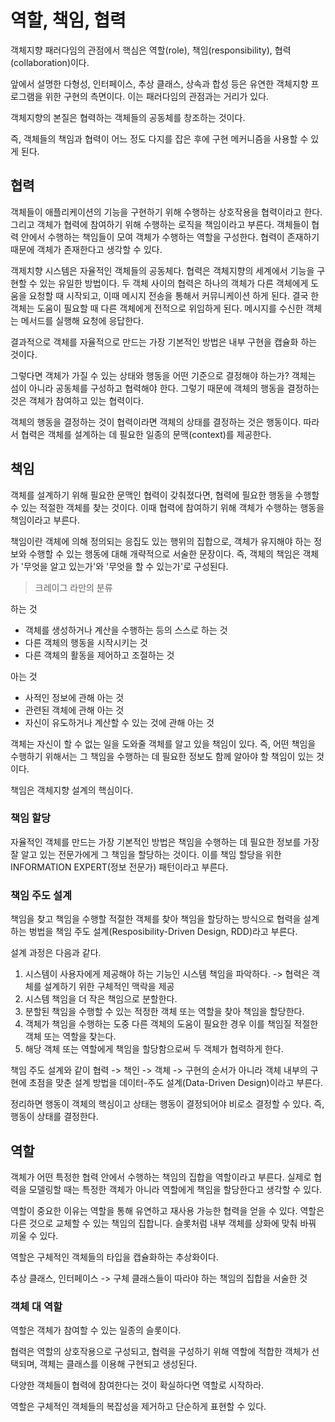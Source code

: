 # 역할, 책임, 협력

객체지향 패러다임의 관점에서 핵심은 역할(role), 책임(responsibility), 협력(collaboration)이다.

앞에서 설명한 다형성, 인터페이스, 추상 클래스, 상속과 합성 등은 유연한 객체지향 프로그램을 위한 구현의 측면이다. 이는 패러다임의 관점과는 거리가 있다.

객체지향의 본질은 협력하는 객체들의 공동체를 창조하는 것이다.

즉, 객체들의 책임과 협력이 어느 정도 다지를 잡은 후에 구현 메커니즘을 사용할 수 있게 된다.

## 협력

객체들이 애플리케이션의 기능을 구현하기 위해 수행하는 상호작용을 협력이라고 한다. 그리고 객체가 협력에 참여하기 위해 수행하는 로직을 책임이라고 부른다. 객체들이 협력 안에서 수행하는 책임들이 모여 객체가 수행하는 역할을 구성한다. 협력이 존재하기 때문에 객체가 존재한다고 생각할 수 있다.

객제치향 시스템은 자율적인 객체들의 공동체다. 협력은 객체지향의 세계에서 기능을 구현할 수 있는 유일한 방법이다. 두 객체 사이의 협력은 하나의 객체가 다른 객체에게 도움을 요청할 때 시작되고, 이때 메시지 전송을 통해서 커뮤니케이션 하게 된다. 결국 한 객체는 도움이 필요할 때 다른 객체에게 전적으로 위임하게 된다. 메시지를 수신한 객체는 메서드를 실행해 요청에 응답한다.

결과적으로 객체를 자율적으로 만드는 가장 기본적인 방법은 내부 구현을 캡슐화 하는 것이다.

그렇다면 객체가 가질 수 있는 상태와 행동을 어떤 기준으로 결정해야 하는가? 객체는 섬이 아니라 공동체를 구성하고 협력해야 한다. 그렇기 때문에 객체의 행동을 결정하는 것은 객체가 참여하고 있는 협력이다.

객체의 행동을 결정하는 것이 협력이라면 객체의 상태를 결정하는 것은 행동이다. 따라서 협력은 객체를 설계하는 데 필요한 일종의 문맥(context)를 제공한다.

## 책임
객체를 설계하기 위해 필요한 문맥인 협력이 갖춰졌다면, 협력에 필요한 행동을 수행할 수 있는 적절한 객체를 찾는 것이다. 이때 협력에 참여하기 위해 객체가 수행하는 행동을 책임이라고 부른다.

책임이란 객체에 의해 정의되는 응집도 있는 행위의 집합으로, 객체가 유지해야 하는 정보와 수행할 수 있는 행동에 대해 개략적으로 서술한 문장이다. 즉, 객체의 책임은 객체가 '무엇을 알고 있는가'와 '무엇을 할 수 있는가'로 구성된다.

> 크레이그 라만의 분류

하는 것
- 객체를 생성하거나 계산을 수행하는 등의 스스로 하는 것
- 다른 객체의 행동을 시작시키는 것
- 다른 객체의 활동을 제어하고 조절하는 것

아는 것
- 사적인 정보에 관해 아는 것
- 관련된 객체에 관해 아는 것
- 자신이 유도하거나 계산할 수 있는 것에 관해 아는 것

객체는 자신이 할 수 없는 일을 도와줄 객체를 알고 있을 책임이 있다. 즉, 어떤 책임을 수행하기 위해서는 그 책임을 수행하는 데 필요한 정보도 함께 알아야 할 책임이 있는 것이다.

책임은 객체지향 설계의 핵심이다.

### 책임 할당
자율적인 객체를 만드는 가장 기본적인 방법은 책임을 수행하는 데 필요한 정보를 가장 잘 알고 있는 전문가에게 그 책임을 할당하는 것이다. 이를 책임 할당을 위한 INFORMATION EXPERT(정보 전문가) 패턴이라고 부른다.

### 책임 주도 설계

책임을 찾고 책임을 수행할 적절한 객체를 찾아 책임을 할당하는 방식으로 협력을 설계하는 벙법을 책임 주도 설계(Resposibility-Driven Design, RDD)라고 부른다.

설계 과정은 다음과 같다.
1. 시스템이 사용자에게 제공해야 하는 기능인 시스템 책임을 파악하다. -> 협력은 객체를 설계하기 위한 구체적인 맥락을 제공
2. 시스템 책임을 더 작은 책임으로 분할한다.
3. 분할된 책임을 수행할 수 있는 적정한 객체 또는 역할을 찾아 책임을 할당한다.
4. 객체가 책임을 수행하는 도중 다른 객체의 도움이 필요한 경우 이를 책임질 적절한 객체 또는 역할을 찾는다.
5. 해당 객체 또는 역할에게 책임을 할당함으로써 두 객체가 협력하게 한다.

책임 주도 설계와 같이 협력 -> 책인 -> 객체 -> 구현의 순서가 아니라 객체 내부의 구현에 초점을 맞춘 설계 방법을 데이터-주도 설계(Data-Driven Design)이라고 부른다.

정리하면 행동이 객체의 핵심이고 상태는 행동이 결정되어야 비로소 결정할 수 있다. 즉, 행동이 상태를 결정한다.

## 역할

객체가 어떤 특정한 협력 안에서 수행하는 책임의 집합을 역할이라고 부른다. 실제로 협력을 모델링할 때는 특정한 객체가 아니라 역할에게 책임을 할당한다고 생각할 수 있다.

역할이 중요한 이유는 역할을 통해 유연하고 재사용 가능한 협력을 얻을 수 있다. 역할은 다른 것으로 교체할 수 있는 책임의 집합니다. 슬롯처럼 내부 객체를 상화에 맞춰 바꿔 끼울 수 있다.

역할은 구체적인 객체들의 타입을 캡슐화하는 추상화이다.

추상 클래스, 인터페이스 -> 구체 클래스들이 따라야 하는 책임의 집합을 서술한 것


### 객체 대 역할

역할은 객체가 참여할 수 있는 일종의 슬롯이다.

협력은 역할의 상호작용으로 구성되고, 협력을 구성하기 위해 역할에 적합한 객체가 선택되며, 객체는 클래스를 이용해 구현되고 생성된다.

다양한 객체들이 협력에 참여한다는 것이 확실하다면 역할로 시작하라.

역할은 구체적인 객체들의 복잡성을 제거하고 단순하게 표현할 수 있다.